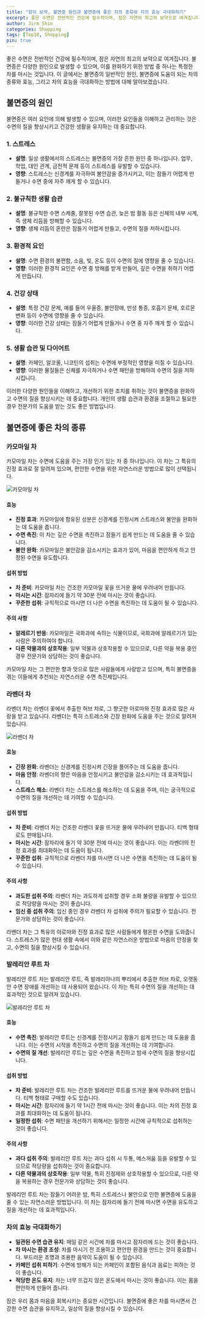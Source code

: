 ```yaml
---
title: "잠이 보약, 불면증 원인과 불면증에 좋은 차의 종류와 차의 효능 극대화하기"
excerpt: 좋은 수면은 전반적인 건강에 필수적이며, 잠은 자연의 최고의 보약으로 여겨집니다. 불면증은 다양한 원인으로 발생할 수 있으며, 이를 완화하기 위한 방법 중 하나는 특정한 차를 마시는 것입니다. 
author: Jirm Shin
categories: Shopping
tags: [Top10, Shopping]
pin: true
---
```

좋은 수면은 전반적인 건강에 필수적이며, 잠은 자연의 최고의 보약으로 여겨집니다. 불면증은 다양한 원인으로 발생할 수 있으며, 이를 완화하기 위한 방법 중 하나는 특정한 차를 마시는 것입니다. 이 글에서는 불면증의 일반적인 원인, 불면증에 도움이 되는 차의 종류와 효능, 그리고 차의 효능을 극대화하는 방법에 대해 알아보겠습니다.

## 불면증의 원인 

불면증은 여러 요인에 의해 발생할 수 있으며, 이러한 요인들을 이해하고 관리하는 것은 수면의 질을 향상시키고 건강한 생활을 유지하는 데 중요합니다.

### 1. 스트레스
- **설명**: 일상 생활에서의 스트레스는 불면증의 가장 흔한 원인 중 하나입니다. 업무, 학업, 대인 관계, 금전적 문제 등이 스트레스를 유발할 수 있습니다.
- **영향**: 스트레스는 신경계를 자극하여 불안감을 증가시키고, 이는 잠들기 어렵게 만들거나 수면 중에 자주 깨게 할 수 있습니다.

### 2. 불규칙한 생활 습관
- **설명**: 불규칙한 수면 스케줄, 잘못된 수면 습관, 늦은 밤 활동 등은 신체의 내부 시계, 즉 생체 리듬을 방해할 수 있습니다.
- **영향**: 생체 리듬의 혼란은 잠들기 어렵게 만들고, 수면의 질을 저하시킵니다.

### 3. 환경적 요인
- **설명**: 수면 환경의 불편함, 소음, 빛, 온도 등이 수면의 질에 영향을 줄 수 있습니다.
- **영향**: 이러한 환경적 요인은 수면 중 방해를 받게 만들어, 깊은 수면을 취하기 어렵게 만듭니다.

### 4. 건강 상태
- **설명**: 특정 건강 문제, 예를 들어 우울증, 불안장애, 만성 통증, 호흡기 문제, 호르몬 변화 등이 수면에 영향을 줄 수 있습니다.
- **영향**: 이러한 건강 상태는 잠들기 어렵게 만들거나 수면 중 자주 깨게 할 수 있습니다.

### 5. 생활 습관 및 다이어트
- **설명**: 카페인, 알코올, 니코틴의 섭취는 수면에 부정적인 영향을 미칠 수 있습니다.
- **영향**: 이러한 물질들은 신체를 자극하거나 수면 패턴을 방해하여 수면의 질을 저하시킵니다.

이러한 다양한 원인들을 이해하고, 개선하기 위한 조치를 취하는 것이 불면증을 완화하고 수면의 질을 향상시키는 데 중요합니다. 개인의 생활 습관과 환경을 조절하고 필요한 경우 전문가의 도움을 받는 것도 좋은 방법입니다.

## 불면증에 좋은 차의 종류 

### 카모마일 차

카모마일 차는 수면에 도움을 주는 가장 인기 있는 차 중 하나입니다. 이 차는 그 특유의 진정 효과로 잘 알려져 있으며, 편안한 수면을 위한 자연스러운 방법으로 많이 선택됩니다.

![카모마일 차](https://source.unsplash.com/1600x900/?chamomile-tea)

#### 효능
- **진정 효과**: 카모마일에 함유된 성분은 신경계를 진정시켜 스트레스와 불안을 완화하는 데 도움을 줍니다.
- **수면 촉진**: 이 차는 깊은 수면을 촉진하고 잠들기 쉽게 만드는 데 도움을 줄 수 있습니다.
- **불안 완화**: 카모마일은 불안감을 감소시키는 효과가 있어, 마음을 편안하게 하고 안정된 수면을 유도합니다.

#### 섭취 방법
- **차 준비**: 카모마일 차는 건조한 카모마일 꽃을 뜨거운 물에 우려내어 만듭니다.
- **마시는 시간**: 잠자리에 들기 약 30분 전에 마시는 것이 좋습니다.
- **꾸준한 섭취**: 규칙적으로 마시면 더 나은 수면을 촉진하는 데 도움이 될 수 있습니다.

#### 주의 사항
- **알레르기 반응**: 카모마일은 국화과에 속하는 식물이므로, 국화과에 알레르기가 있는 사람은 주의하여야 합니다.
- **다른 약물과의 상호작용**: 일부 약물과 상호작용할 수 있으므로, 다른 약을 복용 중인 경우 전문가와 상담하는 것이 좋습니다.

카모마일 차는 그 편안한 향과 맛으로 많은 사람들에게 사랑받고 있으며, 특히 불면증을 겪는 이들에게 추천되는 자연스러운 수면 촉진제입니다.
   
### 라벤더 차

라벤더 차는 라벤더 꽃에서 추출한 허브 차로, 그 향긋한 아로마와 진정 효과로 많은 사랑을 받고 있습니다. 라벤더는 특히 스트레스와 긴장 완화에 도움을 주는 것으로 알려져 있습니다.

![라벤더 차](https://source.unsplash.com/1600x900/?lavender-tea)

#### 효능
- **긴장 완화**: 라벤더는 신경계를 진정시켜 긴장을 풀어주는 데 도움을 줍니다.
- **마음 안정**: 라벤더의 향은 마음을 안정시키고 불안감을 감소시키는 데 효과적입니다.
- **스트레스 해소**: 라벤더 차는 스트레스를 해소하는 데 도움을 주며, 이는 궁극적으로 수면의 질을 개선하는 데 기여할 수 있습니다.

#### 섭취 방법
- **차 준비**: 라벤더 차는 건조한 라벤더 꽃을 뜨거운 물에 우려내어 만듭니다. 티백 형태로도 판매됩니다.
- **마시는 시간**: 잠자리에 들기 약 30분 전에 마시는 것이 좋습니다. 이는 라벤더의 진정 효과를 최대화하는 데 도움이 됩니다.
- **꾸준한 섭취**: 규칙적으로 라벤더 차를 마시면 더 나은 수면을 촉진하는 데 도움이 될 수 있습니다.

#### 주의 사항
- **과도한 섭취 주의**: 라벤더 차는 과도하게 섭취할 경우 소화 불량을 유발할 수 있으므로 적당량을 마시는 것이 좋습니다.
- **임신 중 섭취 주의**: 임신 중인 경우 라벤더 차 섭취에 주의가 필요할 수 있습니다. 전문가와 상담하는 것이 좋습니다.

라벤더 차는 그 특유의 아로마와 진정 효과로 많은 사람들에게 평온한 수면을 도와줍니다. 스트레스가 많은 현대 생활 속에서 이와 같은 자연스러운 방법으로 마음의 안정을 찾고, 수면의 질을 향상시킬 수 있습니다.

### 발레리안 루트 차

발레리안 루트 차는 발레리안 루트, 즉 발레리아나의 뿌리에서 추출한 허브 차로, 오랫동안 수면 장애를 개선하는 데 사용되어 왔습니다. 이 차는 특히 수면의 질을 개선하는 데 효과적인 것으로 알려져 있습니다.

![발레리안 루트 차](https://source.unsplash.com/1600x900/?valerian-tea)

#### 효능
- **수면 촉진**: 발레리안 루트는 신경계를 진정시키고 잠들기 쉽게 만드는 데 도움을 줍니다. 이는 수면의 시작을 촉진하고 수면의 질을 개선하는 데 기여합니다.
- **수면의 질 개선**: 발레리안 루트는 깊은 수면을 촉진하고 밤새 수면의 질을 향상시킵니다.

#### 섭취 방법
- **차 준비**: 발레리안 루트 차는 건조한 발레리안 루트를 뜨거운 물에 우려내어 만듭니다. 티백 형태로 구매할 수도 있습니다.
- **마시는 시간**: 잠자리에 들기 약 1시간 전에 마시는 것이 좋습니다. 이는 차의 진정 효과를 최대화하는 데 도움이 됩니다.
- **일정한 섭취**: 수면 패턴을 개선하기 위해서는 일정한 시간에 규칙적으로 섭취하는 것이 좋습니다.

#### 주의 사항
- **과다 섭취 주의**: 발레리안 루트 차는 과다 섭취 시 두통, 메스꺼움 등을 유발할 수 있으므로 적당량을 섭취하는 것이 중요합니다.
- **다른 약물과의 상호작용**: 일부 약물, 특히 진정제와 상호작용할 수 있으므로, 다른 약을 복용하는 경우 전문가와 상담하는 것이 좋습니다.

발레리안 루트 차는 잠들기 어려운 밤, 특히 스트레스나 불안으로 인한 불면증에 도움을 줄 수 있는 자연스러운 방법입니다. 이 차는 잠자리에 들기 전에 마시면 수면을 유도하고 질을 개선하는 데 효과적입니다.

### 차의 효능 극대화하기
- **일관된 수면 습관 유지**: 매일 같은 시간에 차를 마시고 잠자리에 드는 것이 좋습니다.
- **차 마시는 환경 조성**: 차를 마시기 전 조용하고 편안한 환경을 만드는 것이 중요합니다. 부드러운 조명과 조용한 음악이 도움이 될 수 있습니다.
- **카페인 섭취 피하기**: 수면에 방해가 되는 카페인이 포함된 음식과 음료는 피하는 것이 좋습니다.
- **적당한 온도 유지**: 차는 너무 뜨겁지 않은 온도에서 마시는 것이 좋습니다. 이는 몸을 편안하게 만들어 줍니다.

잠은 우리 몸과 마음을 회복시키는 중요한 시간입니다. 불면증에 좋은 차를 마시면서 건강한 수면 습관을 유지하고, 일상의 질을 향상시킬 수 있습니다.
